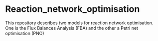 # Reaction_network_optimisation
This repository describes two models for reaction network optimisation. One is the Flux Balances Analysis (FBA) and the other a Petri net optimisation (PNO)
